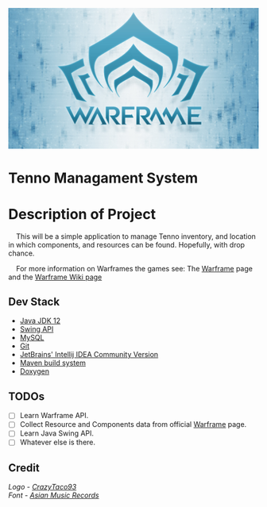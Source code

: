 <!-- Title -->
![Logo](/Resources/warframe.jpg)

# Tenno Managament System

# Description of Project
&nbsp;&nbsp;&nbsp;&nbsp;This will be a simple application to manage Tenno inventory,
and location in which components, and resources can be found.
Hopefully, with drop chance.

&nbsp;&nbsp;&nbsp;&nbsp;For more information on Warframes the games see: 
The [Warframe](https://www.warframe.com/) page and
the [Warframe Wiki page](https://en.wikipedia.org/wiki/Warframe)

## Dev Stack

* [Java JDK 12](https://docs.oracle.com/en/java/javase/12/)
* [Swing API](https://docs.oracle.com/javase/tutorial/uiswing/start/about.html)
* [MySQL](https://dev.mysql.com/doc/)
* [Git](https://git-scm.com/) 
* [JetBrains' Intellij IDEA Community Version](https://www.jetbrains.com/idea/)
* [Maven build system](https://maven.apache.org)
* [Doxygen](http://doxygen.nl/)

## TODOs

- [ ] Learn Warframe API.
- [ ] Collect Resource and Components data from official [Warframe](https://www.warframe.com/) page.
- [ ] Learn Java Swing API.
- [ ] Whatever else is there.

## Credit

*Logo - [CrazyTaco93](https://www.deviantart.com/crazytaco93/art/Warframe-513160599)*
<br>
*Font - [Asian Music Records](https://www.dropbox.com/s/xfamas87v5b2dda/Warframe%20Fan%20Font.zip?dl=0)*